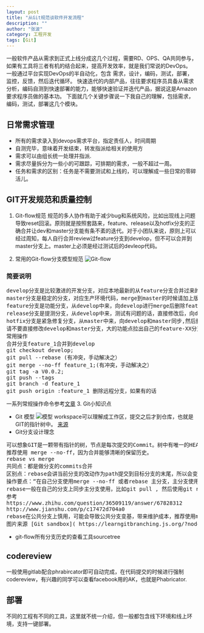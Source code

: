 ```yaml
---
layout: post
title: "从Git规范谈软件开发流程"
description: ""
author: "张波"
category: 工程开发
tags: [Git]
---
```

一般软件产品从需求到正式上线分成这几个过程，需要RD、OPS、QA共同参与，如果有工具将三者有机的结合起来，提高开发效率，就是我们常说的DevOps。一般通过平台实现DevOps的半自动化，包含 需求，设计，编码，测试，部署，监控，反馈，然后迭代循环。快速迭代的内部产品，往往要求程序员具备从需求分析，编码自测到快速部署的能力，能够快速验证并迭代产品，据说这是Amazon要求程序员做的基本功。下面就几个关键步骤说一下我自己的理解，包括需求，编码，测试，部署这几个模块。

## 日常需求管理* 所有的需求录入到devops需求平台，指定责任人，时间周期* 自测完毕，意味着开发结束，转发指派给相关的使用方* 需求可以由组长统一处理并指派.* 需求尽量拆分为一些小的可跟踪，可排期的需求，一般不超过一周。* 任务和需求的区别：任务是不需要测试和上线的，可以理解成一些日常的零碎活儿。

## GIT开发规范和质量控制1. Git-flow规范规范的多人协作有助于减少bug和系统风险，比如出现线上问题导致reset回滚。原则就是按照套路来，feature、release以及hotfix分支的正确合并让dev和master分支能有条不紊的迭代。对于小团队来说，原则上可以经过周知，每人自行合并review过feature分支到develop，但不可以合并到master分支上。master上必须是经过测试后的devleop代码。2. 常用的Git-flow分支模型规范
![Git-flow](https://upload-images.jianshu.io/upload_images/1226129-b2018af358d865d5.png?imageMogr2/auto-orient/strip%7CimageView2/2/w/700)
### 简要说明
<pre>develop分支是比较激进的开发分支，对应本地最新的从feature分支合并过来的开发代码。master分支是稳定的分支，对应生产环境代码，merge到master的时候请加上版本标签(git tag)，相当于线上环境的备份。feature分支是功能分支，从develop中来，向develop进行merge后删除feature分支release分支是提测分支，从develop中来，测试有问题的话，直接修改后，向develop和master同步，没有问题，则不用修改。同步后删除release分支hotfix分支是紧急修复分支，从master中来，向develop和master同步,然后删除hotfix请不要直接修改develop和master分支，大的功能点拉出自己的feature-XX分支进行操作，小的功能可以拉topic-XX分支常用操作合并分支feature_1合并到developgit checkout develop;git pull --rebase (有冲突，手动解决之）git merge --no-ff feature_1;(有冲突，手动解决之）git tag -a V0.0.2;git push --tagsgit branch -d feature_1git push origin :feature_1 删除远程分支，如果有的话
</pre>一系列常规操作命令参考[文章](https://www.cnblogs.com/cnblogsfans/p/5075073.html)3. Git小知识点
* Git 模型
![模型](http://www.ruanyifeng.com/blogimg/asset/2014/bg2014061202.jpg)workspace可以理解成工作区，提交之后才到仓库，也就是GIT的指针树中。[来源](http://www.ruanyifeng.com/blog/2014/06/git_remote.html)* Git分支设计理念
<pre>
可以想象GIT是一颗带有指针的树，节点是每次提交的Commit。树中有唯一的HEAD指针，同时有多个分支名指针。那么理解了这点，一个创建一个分支,只是在HEAD的指针位置添加一个分支指针而已。
推荐使用 merge --no-ff，因为合并能够清晰的保留历史。
rebase vs merge共同点：都是做分支的commits合并区别点：rebase会讲当前分支的改动作为path提交到目标分支的末尾，所以会变成一个序列，merge不会。操作要点：“在自己分支使用merge --no-ff 或者rebase 主分支，主分支使用merge --no-ff,以保存所有合并历史。”rebase一般在自己的分支上同步主分支使用，比如git pull , 然后使用git rebase master，不然自己埋头苦干，后来才发现合并到主分支一堆冲突。参考https://www.zhihu.com/question/36509119/answer/67828312http://www.jianshu.com/p/c17472d704a0
rebase在公共分支上慎用，可能会导致公共分支变基，带来维护成本，推荐使用merge --no-ff模式，方便看出分支的来源，而不只为了看分支干净。参考图片来源 [Git sandbox]( https://learngitbranching.js.org/?nodemo)
</pre> 
* git-flow所有分支历史的查看工具sourcetree

## codereview

一般使用gitlab配合phrabircator即可自动完成，在代码提交的时候进行强制codereview，有兴趣的同学可以查看facebook用的AK，也就是Phabricator.

## 部署
不同的工程有不同的工具，这里就不统一介绍，但一般都包含线下环境和线上环境，支持一键部署。


